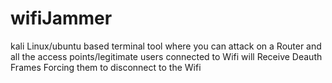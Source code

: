 # wifiJammer
kali Linux/ubuntu based terminal tool where you can attack on a Router and all the access points/legitimate users connected to Wifi will Receive Deauth Frames  Forcing them to disconnect to the Wifi
